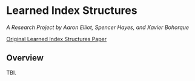 # Learned Index Structures
*A Research Project by Aaron Elliot, Spencer Hayes, and Xavier Bohorque*

[Original Learned Index Structures Paper](https://arxiv.org/pdf/1712.01208.pdf)

## Overview
TBI.
